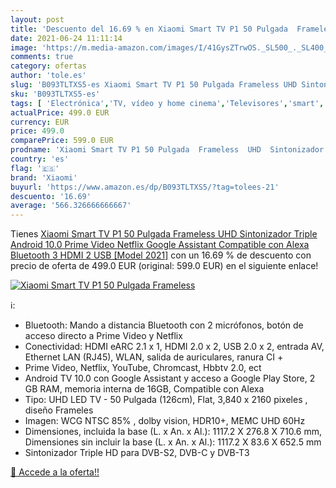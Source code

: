 ```yaml
---
layout: post
title: 'Descuento del 16.69 % en Xiaomi Smart TV P1 50 Pulgada  Frameless'
date: 2021-06-24 11:11:14
image: 'https://m.media-amazon.com/images/I/41GysZTrwOS._SL500_._SL400_.jpg'
comments: true
category: ofertas
author: 'tole.es'
slug: 'B093TLTXS5-es Xiaomi Smart TV P1 50 Pulgada Frameless UHD Sintonizador...'
sku: 'B093TLTXS5-es'
tags: [ 'Electrónica','TV, vídeo y home cinema','Televisores','smart','tv','xiaomi', ]
actualPrice: 499.0 EUR
currency: EUR
price: 499.0
comparePrice: 599.0 EUR
prodname: 'Xiaomi Smart TV P1 50 Pulgada  Frameless  UHD  Sintonizador Triple  Android 10.0  Prime Video  Netflix  Google Assistant  Compatible con Alexa  Bluetooth  3 HDMI  2 USB  [Model 2021]'
country: 'es'
flag: '🇪🇸'
brand: 'Xiaomi'
buyurl: 'https://www.amazon.es/dp/B093TLTXS5/?tag=tolees-21'
descuento: '16.69'
average: '566.326666666667'
---
```


Tienes [Xiaomi Smart TV P1 50 Pulgada  Frameless  UHD  Sintonizador Triple  Android 10.0  Prime Video  Netflix  Google Assistant  Compatible con Alexa  Bluetooth  3 HDMI  2 USB  [Model 2021]](https://www.amazon.es/dp/B093TLTXS5/?tag=tolees-21) con un 16.69 % de descuento con precio de oferta de 499.0 EUR (original: 599.0 EUR) en el siguiente enlace!

[![Xiaomi Smart TV P1 50 Pulgada  Frameless](https://m.media-amazon.com/images/I/41GysZTrwOS._SL500_._SL400_.jpg)](https://www.amazon.es/dp/B093TLTXS5/?tag=tolees-21)

ℹ️:

- Bluetooth: Mando a distancia Bluetooth con 2 micrófonos, botón de acceso directo a Prime Video y Netflix
- Conectividad: HDMI eARC 2.1 x 1, HDMI 2.0 x 2, USB 2.0 x 2, entrada AV, Ethernet LAN (RJ45), WLAN, salida de auriculares, ranura CI +
- Prime Video, Netflix, YouTube, Chromcast, Hbbtv 2.0, ect
- Android TV 10.0 con Google Assistant y acceso a Google Play Store, 2 GB RAM, memoria interna de 16GB, Compatible con Alexa
- Tipo: UHD LED TV - 50 Pulgada (126cm), Flat, 3,840 x 2160 pixeles , diseño Frameles
- Imagen: WCG NTSC 85% , dolby vision, HDR10+, MEMC UHD 60Hz
- Dimensiones, incluida la base (L. x An. x Al.): 1117.2 X 276.8 X 710.6 mm, Dimensiones sin incluir la base (L. x An. x Al.): 1117.2 X 83.6 X 652.5 mm
- Sintonizador Triple HD para DVB-S2, DVB-C y DVB-T3

[🛒 Accede a la oferta!!](https://www.amazon.es/dp/B093TLTXS5/?tag=tolees-21)
